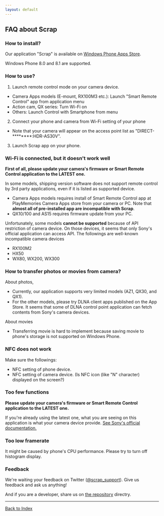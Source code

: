 ```yaml
---
layout: default
---
```


## FAQ about Scrap

### How to install?

Our application "Scrap" is available on [Windows Phone Apps Store](http://www.windowsphone.com/en-us/store/app/scrap/896b0e1b-2c1a-40e4-9c55-09050e3860dc).

Windows Phone 8.0 and 8.1 are supported.

### How to use?
1. Launch remote control mode on your camera device.
  + Camera Apps models (E-mount, RX100M3 etc.): Launch "Smart Remote Control" app from application menu
  + Action cam, QX series: Turn Wi-Fi on
  + Others: Launch Control with Smartphone from menu
2. Connect your phone and camera from Wi-Fi setting of your phone
  + Note that your camera will appear on the access point list as "DIRECT-********:HDR-AS30V".
3. Launch Scrap app on your phone.

### Wi-Fi is connected, but it doesn't work well
**First of all, please update your camera's firmware or Smart Remote Control application to the LATEST one.**

In some models, shipping version software does not support remote control by 3rd party applications, even if it is listed as supported device.

- Camera Apps models requires install of Smart Remote Control app at PlayMemories Camera Apps store from your camera or PC.
Note that **almost all of pre-installed app are incompatible with Scrap**.
- QX10/100 and AS15 requires firmware update from your PC.

Unfortunately, some models **cannot be supported** because of API restriction of camera device.
On those devices, it seems that only Sony's official application can access API.
The followings are well-known incompatible camera devices

- RX100M2
- HX50
- WX80, WX200, WX300 

### How to transfer photos or movies from camera?
About photos,

- Currently, our application supports very limited models (AZ1, QX30, and QX1).
- For the other models, please try DLNA client apps published on the App Store.
It seems that some of DLNA control point application can fetch contents from Sony's camera devices.

About movies

- Transferring movie is hard to implement because saving movie to phone's storage is not supported on Windows Phone.

### NFC does not work

Make sure the followings:

- NFC setting of phone device.
- NFC setting of camera device. (Is NFC icon (like "N" character) displayed on the screen?)

### Too few functions
**Please update your camera's firmware or Smart Remote Control application to the LATEST one.**

If you're already using the latest one, what you are seeing on this application is what your camera device provide.
[See Sony's official documentation.](https://developer.sony.com/develop/cameras/)

### Too low framerate
It might be caused by phone's CPU performance.
Please try to turn off histogram display.

### Feedback
We're waiting your feedback on Twitter ([@scrap_support](https://twitter.com/scrap_support)).
Give us feedback and ask us anything!

And if you are a developer, share us on [the repository](https://github.com/locana/wppmm) directry.

---
[Back to Index](/)

